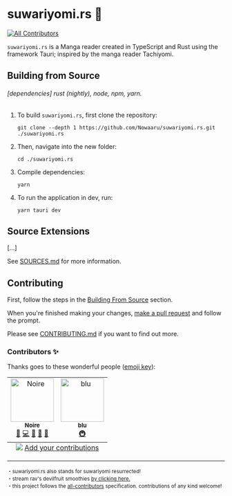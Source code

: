# suwariyomi.rs :crab:

<!-- ALL-CONTRIBUTORS-BADGE:START - Do not remove or modify this section -->

[![All Contributors](https://img.shields.io/badge/all_contributors-2-orange.svg?style=flat-square)](#contributors-)

<!-- ALL-CONTRIBUTORS-BADGE:END -->

`suwariyomi.rs` is a Manga reader created in TypeScript and Rust using the framework Tauri; inspired by the manga reader Tachiyomi.

## Building from Source

###### [dependencies] rust (nightly), node, npm, yarn.

1. To build `suwariyomi.rs`, first clone the repository:

   `git clone --depth 1 https://github.com/Nowaaru/suwariyomi.rs.git ./suwariyomi.rs`

2. Then, navigate into the new folder:

   `cd ./suwariyomi.rs`

3. Compile dependencies:

   `yarn`

4. To run the application in dev, run:

   `yarn tauri dev`

## Source Extensions

[...]

See [SOURCES.md](./SOURCES.md) for more information.

## Contributing

First, follow the steps in the [Building From Source](#building-from-source) section.

When you're finished making your changes, [make a pull request](https://github.com/Nowaaru/suwariyomi.rs/compare)
and follow the prompt.

Please see [CONTRIBUTING.md](./CONTRIBUTING.md) if you want to find out more.

<!--
1. No committing changes to both frontend and backend at the same time.
2. When committing to a side, prefix with either [frontend] or [backend].

-->

### Contributors ✨

Thanks goes to these wonderful people ([emoji key](https://allcontributors.org/docs/en/emoji-key)):

<!-- ALL-CONTRIBUTORS-LIST:START - Do not remove or modify this section -->
<!-- prettier-ignore-start -->
<!-- markdownlint-disable -->
<table>
  <tbody>
    <tr>
      <td align="center"><a href="https://nowaaru.github.io/"><img src="https://avatars.githubusercontent.com/u/16274568?v=4?s=100" width="100px;" alt="Noire"/><br /><sub><b>Noire</b></sub></a><br /><a href="#maintenance-Nowaaru" title="Maintenance">🚧</a> <a href="https://github.com/Nowaaru/suwariyomi.rs/commits?author=Nowaaru" title="Code">💻</a> <a href="#projectManagement-Nowaaru" title="Project Management">📆</a> <a href="#ideas-Nowaaru" title="Ideas, Planning, & Feedback">🤔</a> <a href="#design-Nowaaru" title="Design">🎨</a></td>
      <td align="center"><a href="https://github.com/hueblu"><img src="https://avatars.githubusercontent.com/u/52867612?v=4?s=100" width="100px;" alt="blu"/><br /><sub><b>blu</b></sub></a><br /><a href="#infra-hueblu" title="Infrastructure (Hosting, Build-Tools, etc)">🚇</a></td>
    </tr>
  </tbody>
  <tfoot>
    <tr>
      <td align="center" size="13px" colspan="7">
        <img src="https://raw.githubusercontent.com/all-contributors/all-contributors-cli/1b8533af435da9854653492b1327a23a4dbd0a10/assets/logo-small.svg">
          <a href="https://all-contributors.js.org/docs/en/bot/usage">Add your contributions</a>
        </img>
      </td>
    </tr>
  </tfoot>
</table>

<!-- markdownlint-restore -->
<!-- prettier-ignore-end -->

<!-- ALL-CONTRIBUTORS-LIST:END -->

---

<sup>
   ・suwariyomi.rs also stands for suwariyomi resurrected! <br />
   ・stream rav's devilfruit smoothies <u><a href=https://open.spotify.com/track/4BfvLwWWzENjV4lMV51nH0?si=41228558fd3e4142>by clicking here.</a></u> <br />
   ・this project follows the <a href="https://github.com/all-contributors/all-contributors">all-contributors</a> specification. contributions of any kind welcome! <br />
</sup>
